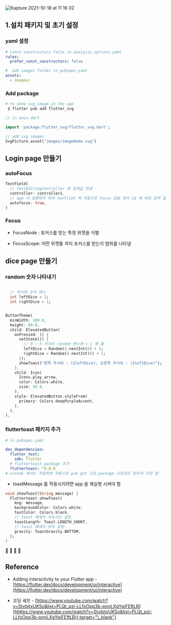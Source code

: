 ![Kapture 2021-10-18 at 11 16 02](https://user-images.githubusercontent.com/28912774/137659194-667d9b91-f330-4cee-b4ad-4cf2d63c2c2b.gif)

## 1.설치 패키지 및 초기 설정

### yaml 설정

```yaml
# const constructors false in analysis_options.yaml
rules:
  prefer_const_constructors: false

#  add images folder in pubspec.yaml
assets:
  - images/
```

### Add package

```bash
# to show svg image in the app
 $ flutter pub add flutter_svg
```

```dart
// in main.dart

import 'package:flutter_svg/flutter_svg.dart';

// add svg images
SvgPicture.asset("images/imageName.svg")
```

## Login page 만들기

### autoFocus

```dart
TextField(
  // TextEditingController 에 입력값 연결
  controller: controller1,
  // app 이 실행되자 마자 texfiled 에 자동으로 focus 값을 줘서 id 에 바로 입력 할수 있게 함
  autofocus: true,
)
```

### Focus

- FocusNode : 포커스를 받는 특정 위젯을 식별

- FocusScope: 어떤 위젯들 까지 포커스를 받는지 범위를 나타냄

## dice page 만들기

### random 숫자 나타내기

```dart

  // 주사위 숫자 변수
  int leftDice = 1;
  int rightDice = 1;


ButtonTheme(
  minWidth: 100.0,
  height: 60.0,
  child: ElevatedButton(
    onPressed: () {
      setState(() {
        // 0 ~ 5 까지의 random 변수에 + 1 해 줌
        leftDice = Random().nextInt(6) + 1;
        rightDice = Random().nextInt(6) + 1;
      });
      showToast("왼쪽 주사위 : ($leftDice), 오른쪽 주사위 : ($leftDice)");
    },
    child: Icon(
      Icons.play_arrow,
      color: Colors.white,
      size: 50.0,
    ),
    style: ElevatedButton.styleFrom(
      primary: Colors.deepPurpleAccent,
    ),
  ),
),
```

### fluttertoast 패키지 추가

```yaml
# in pubspec.yaml

dev_dependencies:
  flutter_test:
    sdk: flutter
  # fluttertoast package 추가
  fluttertoast: ^8.0.8
# vscode 에서는 저장하면 자동으로 pub get 으로 package 다운로드 받아서 저장 됨
```

- toastMessage 를 적용시키려면 app 을 재실행 시켜야 함

```dart
void showToast(String message) {
  Fluttertoast.showToast(
    msg: message,
    backgroundColor: Colors.white,
    textColor: Colors.black,
    // toast 메세지 지속시간 설정
    toastLength: Toast.LENGTH_SHORT,
    // toast 메세지 위치 설정
    gravity: ToastGravity.BOTTOM,
  );
}
```

🔶 🔷 📌 🔑

## Reference

- Adding interactivity to your Flutter app - [https://flutter.dev/docs/development/ui/interactive](https://flutter.dev/docs/development/ui/interactive)

- 코딩 셰프 - [https://www.youtube.com/watch?v=StvbitxUKSo&list=PLQt_pzi-LLfoOpp3b-pnnLXgYpiFEftLB](hhttps://www.youtube.com/watch?v=StvbitxUKSo&list=PLQt_pzi-LLfoOpp3b-pnnLXgYpiFEftLB){:target="\_blank"}
